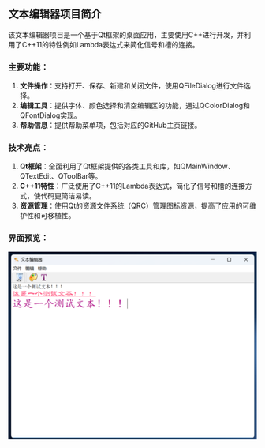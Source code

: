 ## 文本编辑器项目简介

该文本编辑器项目是一个基于Qt框架的桌面应用，主要使用C++进行开发，并利用了C++11的特性例如Lambda表达式来简化信号和槽的连接。

### 主要功能：

1. **文件操作**：支持打开、保存、新建和关闭文件，使用QFileDialog进行文件选择。
2. **编辑工具**：提供字体、颜色选择和清空编辑区的功能，通过QColorDialog和QFontDialog实现。
3. **帮助信息**：提供帮助菜单项，包括对应的GitHub主页链接。

### 技术亮点：

1. **Qt框架**：全面利用了Qt框架提供的各类工具和库，如QMainWindow、QTextEdit、QToolBar等。
2. **C++11特性**：广泛使用了C++11的Lambda表达式，简化了信号和槽的连接方式，使代码更简洁易读。
3. **资源管理**：使用Qt的资源文件系统（QRC）管理图标资源，提高了应用的可维护性和可移植性。

### 界面预览：

![main](./pic/main.png)
